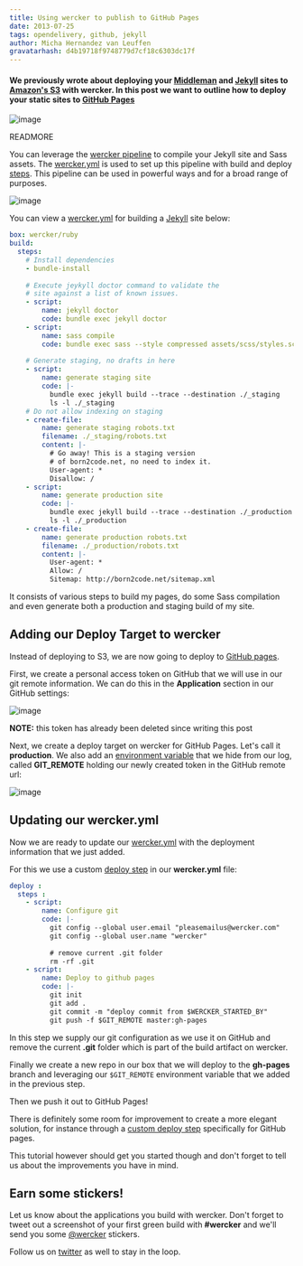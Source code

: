 ```yaml
---
title: Using wercker to publish to GitHub Pages
date: 2013-07-25
tags: opendelivery, github, jekyll
author: Micha Hernandez van Leuffen
gravatarhash: d4b19718f9748779d7cf18c6303dc17f
---
```


<h4 class="subheader">
We previously wrote about deploying your <a href="http://blog.wercker.com/2013/06/10/Streamlining-Middleman-Deploys-to-s3.html">Middleman</a> and
<a
href="http://blog.wercker.com/2013/05/31/simplify-you-jekyll-publishing-process-with-wercker.html">Jekyll</a>
sites to <a href="http://aws.amazon.com/s3/">Amazon's S3</a> with wercker. In this post we want to outline how to deploy your static sites to <a href="http://pages.github.com/">GitHub Pages</a>
</h4>

![image](http://f.cl.ly/items/3z2K2z2g380M083g2140/wercker%2Bgitpages.png)

READMORE

You can leverage the [wercker pipeline](http://devcenter.wercker.com/articles/introduction/pipeline.html) to compile your Jekyll site and Sass assets. 
The [wercker.yml](http://devcenter.wercker.com/articles/werckeryml/) is used to set up this pipeline with build and deploy [steps](http://devcenter.wercker.com/articles/steps/).
This pipeline can be used in powerful ways and for a broad range of
purposes.

![image](http://f.cl.ly/items/2O3V2n3A1n2d3u3S363D/wercker_pipeline.png)

You can view a
[wercker.yml](http://devcenter.wercker.com/articles/werckeryml/) for
building a [Jekyll](http://jekyllrb.com/) site below:

``` yaml
box: wercker/ruby
build:
  steps:
    # Install dependencies
    - bundle-install
    
    # Execute jeykyll doctor command to validate the 
    # site against a list of known issues.
    - script:
        name: jekyll doctor
        code: bundle exec jekyll doctor
    - script:
        name: sass compile
        code: bundle exec sass --style compressed assets/scss/styles.scss:assets/css/styles.min.css --debug-info
    
    # Generate staging, no drafts in here
    - script:
        name: generate staging site
        code: |-
          bundle exec jekyll build --trace --destination ./_staging
          ls -l ./_staging
    # Do not allow indexing on staging
    - create-file:
        name: generate staging robots.txt
        filename: ./_staging/robots.txt
        content: |-
          # Go away! This is a staging version
          # of born2code.net, no need to index it.
          User-agent: *
          Disallow: /
    - script:
        name: generate production site
        code: |-
          bundle exec jekyll build --trace --destination ./_production
          ls -l ./_production
    - create-file:
        name: generate production robots.txt
        filename: ./_production/robots.txt
        content: |-
          User-agent: *
          Allow: /
          Sitemap: http://born2code.net/sitemap.xml
```

It consists of various steps to build my pages, do some Sass compilation
and even generate both a production and staging build of my site.

## Adding our Deploy Target to wercker

Instead of deploying to S3, we are now going to deploy to [GitHub
pages](http://pages.github.com). 

First, we create a personal access token on GitHub that we will use in
our git remote information. We can do this in the **Application**
section in our GitHub settings:

![image](http://f.cl.ly/items/0L2J03450X340u0I190w/create-auth-key.png)

**NOTE:** this token has already been deleted since writing this post

Next, we create a deploy target on wercker for GitHub Pages. Let's call
it **production**. We also add an [environment variable](http://12factor.net/config) that we hide
from our log, called **GIT_REMOTE** holding our newly created token in
the GitHub remote url:

![image](http://f.cl.ly/items/2z353n3K0C2W3C1V2Y3d/add-to-deploy-target.png)

## Updating our wercker.yml

Now we are ready to update our
[wercker.yml](http://devcenter.wercker.com/articles/werckeryml/) with
the deployment information that we just added.

For this we use a custom [deploy
step](http://devcenter.wercker.com/articles/introduction/deploys.html)
in our **wercker.yml** file:

``` yaml
deploy :
  steps :
    - script:
        name: Configure git
        code: |-
          git config --global user.email "pleasemailus@wercker.com"
          git config --global user.name "wercker"
          
          # remove current .git folder
          rm -rf .git
    - script:
        name: Deploy to github pages
        code: |-
          git init
          git add .
          git commit -m "deploy commit from $WERCKER_STARTED_BY"
          git push -f $GIT_REMOTE master:gh-pages
```

In this step we supply our git configuration as we use it on GitHub and
remove the current **.git** folder which is part of the build artifact
on wercker.

Finally we create a new repo in our box that we will deploy to the
**gh-pages** branch and leveraging our `$GIT_REMOTE` environment variable
that we added in the previous step.

Then we push it out to GitHub Pages!

There is definitely some room for improvement to create a more elegant
solution, for instance through a [custom deploy step](http://blog.wercker.com/2013/07/23/Spotlight-on-pipeline-steps.html) specifically for
GitHub pages.

This tutorial however should get you started though and don't forget to
tell us about the improvements you have in mind.

## Earn some stickers!

Let us know about the applications you build with wercker. Don't forget to tweet out a screenshot of your first green build with **#wercker** and we'll send you some [@wercker](http://twitter.com/wercker) stickers.

Follow us on [twitter](http://twitter.com/wercker) as well to stay in the loop.






